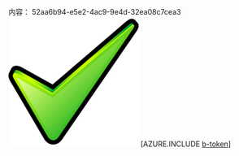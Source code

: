 内容： 52aa6b94-e5e2-4ac9-9e4d-32ea08c7cea3![图像](ce5be761-821b-42fe-971e-6df8c2591a39.png)
[AZURE.INCLUDE [b-token](5b793723-74be-4fe2-b156-4f39b1ae4e6f.md)]
